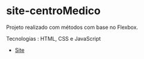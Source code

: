 # site-centroMedico
Projeto realizado com métodos com base no Flexbox.

Tecnologias : HTML, CSS e JavaScript

* [Site](https://mateuschagas-pw.github.io/site-centroMedico/)
